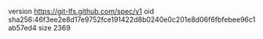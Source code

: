 version https://git-lfs.github.com/spec/v1
oid sha256:46f3ee2e8d17e9752fce191422d8b0240e0c201e8d06f6fbfebee96c1ab57ed4
size 2369
